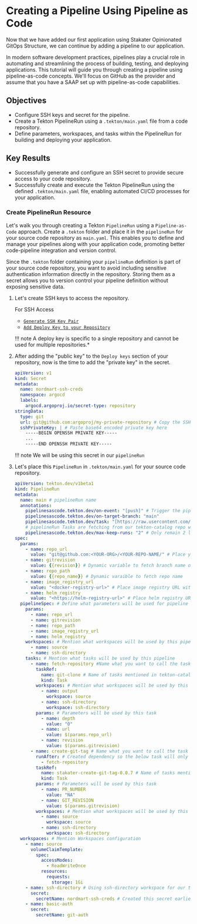 # Creating a Pipeline Using Pipeline as Code

Now that we have added our first application using Stakater Opinionated GitOps Structure, we can continue by adding a pipeline to our application.

In modern software development practices, pipelines play a crucial role in automating and streamlining the process of building, testing, and deploying applications. This tutorial will guide you through creating a pipeline using pipeline-as-code concepts. We'll focus on GitHub as the provider and assume that you have a SAAP set up with pipeline-as-code capabilities.

## Objectives

- Configure SSH keys and secret for the pipeline.
- Create a Tekton PipelineRun using a `.tekton/main.yaml` file from a code repository.
- Define parameters, workspaces, and tasks within the PipelineRun for building and deploying your application.

## Key Results

- Successfully generate and configure an SSH secret to provide secure access to your code repository.
- Successfully create and execute the Tekton PipelineRun using the defined `.tekton/main.yaml` file, enabling automated CI/CD processes for your application.

### Create PipelineRun Resource

Let's walk you through creating a Tekton `PipelineRun` using a `Pipeline-as-Code` approach. Create a `.tekton` folder and place it in the `pipelineRun` for your source code repository as `main.yaml`. This enables you to define and manage your pipelines along with your application code, promoting better code-pipeline integration and version control.

Since the `.tekton` folder containing your `pipelineRun` definition is part of your source code repository, you want to avoid including sensitive authentication information directly in the repository. Storing them as a secret allows you to version control your pipeline definition without exposing sensitive data.

1. Let's create SSH keys to access the repository.

    For SSH Access

    - [`Generate SSH Key Pair`](https://docs.github.com/en/authentication/connecting-to-github-with-ssh/generating-a-new-ssh-key-and-adding-it-to-the-ssh-agent#generating-a-new-ssh-key)
    - [`Add Deploy Key to your Repository`](https://docs.github.com/en/authentication/connecting-to-github-with-ssh/managing-deploy-keys#deploy-keys)

    !!! note
        A deploy key is specific to a single repository and cannot be used for multiple repositories.*

1. After adding the "public key" to the `Deploy keys` section of your repository, now is the time to add the "private key" in the secret.

    ```yaml
    apiVersion: v1
    kind: Secret
    metadata:
      name: nordmart-ssh-creds
      namespace: argocd
      labels:
        argocd.argoproj.io/secret-type: repository
    stringData:
      type: git
      url: git@github.com:argoproj/my-private-repository # Copy the SSH URL of your repo and paste it here
      sshPrivateKey: | # Paste base64 encoded private key here
        -----BEGIN OPENSSH PRIVATE KEY-----
        ...
        -----END OPENSSH PRIVATE KEY-----
    ```

    !!! note
        We will be using this secret in our `pipelineRun`

1. Let's place this `PipelineRun` in `.tekton/main.yaml` for your source code repository.

    ```yaml
    apiVersion: tekton.dev/v1beta1
    kind: PipelineRun
    metadata:
      name: main # pipelineRun name
      annotations:
        pipelinesascode.tekton.dev/on-event: "[push]" # Trigger the pipelineRun on push events on branch main
        pipelinesascode.tekton.dev/on-target-branch: "main"
        pipelinesascode.tekton.dev/task: "[https://raw.usercontent.com/stakater/tekton-catalog/main/stakater-create-git-tag/rendered/stakater-create-git-tag-0.0.7.yaml, git-clone]"
        # pipelineRun Tasks are fetching from our tekton-catalog repo where all the tasks are rendered
        pipelinesascode.tekton.dev/max-keep-runs: "2" # Only remain 2 latest pipelineRuns on SAAP
    spec:
      params:
        - name: repo_url
          value: "git@github.com:<YOUR-ORG>/<YOUR-REPO-NAME/" # Place your repo SSH URL
        - name: gitrevision
          value: {{revision}} # Dynamic variable to fetch branch name of the push event on your repo
        - name: repo_path
          value: {{repo_name}} # Dynamic varaible to fetch repo name
        - name: image_registry_url
          value: "<docker-registry-url>" # Place image registry URL without https://
        - name: helm_registry
          value: "<https://helm-registry-url>" # Place helm registry URL with https://
      pipelineSpec: # Define what parameters will be used for pipeline
        params:
          - name: repo_url
          - name: gitrevision
          - name: repo_path
          - name: image_registry_url
          - name: helm_registry
        workspaces: # Mention what workspaces will be used by this pipeline to store data and used by data transferring between tasks
          - name: source
          - name: ssh-directory
        tasks: # Mention what tasks will be used by this pipeline
          - name: fetch-repository #Name what you want to call the task
            taskRef:
              name: git-clone # Name of tasks mentioned in tekton-catalog
              kind: Task
            workspaces: # Mention what workspaces will be used by this task
              - name: output
                workspace: source
              - name: ssh-directory
                workspace: ssh-directory
            params: # Parameters will be used by this task
              - name: depth
                value: "0"
              - name: url
                value: $(params.repo_url)
              - name: revision
                value: $(params.gitrevision)
          - name: create-git-tag # Name what you want to call the task
            runAfter: # Created dependency so the below task will only run if fetch-repository will be suceeded
              - fetch-repository
            taskRef:
              name: stakater-create-git-tag-0.0.7 # Name of tasks mentioned in tekton-catalog
              kind: Task
            params: # Parameters will be used by this task
              - name: PR_NUMBER
                value: "NA"
              - name: GIT_REVISION
                value: $(params.gitrevision)
            workspaces: # Mention what workspaces will be used by this task
              - name: source
                workspace: source
              - name: ssh-directory
                workspace: ssh-directory
      workspaces: # Mention Workspaces configuration
        - name: source
          volumeClaimTemplate:
            spec:
              accessModes:
                - ReadWriteOnce
              resources:
                requests:
                  storage: 1Gi
        - name: ssh-directory # Using ssh-directory workspace for our task to have better security
          secret:
            secretName: nordmart-ssh-creds # Created this secret earlier
        - name: basic-auth
          secret:
            secretName: git-auth
    ```
